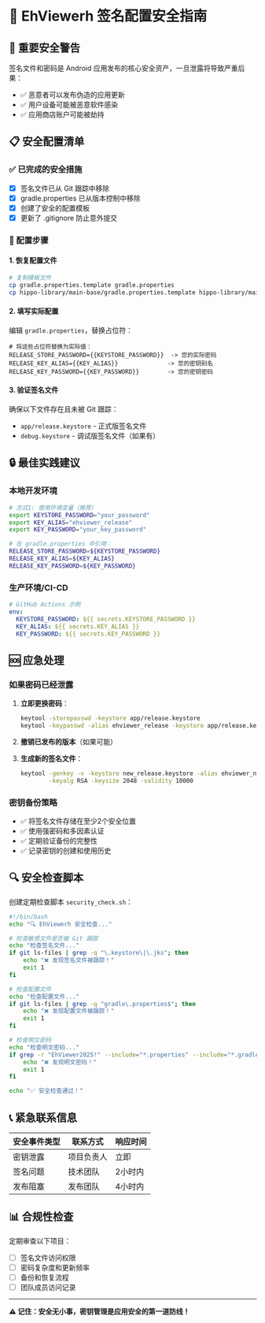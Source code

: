 # 🔐 EhViewerh 签名配置安全指南

## 🚨 重要安全警告

签名文件和密码是 Android 应用发布的核心安全资产，一旦泄露将导致严重后果：
- ✅ 恶意者可以发布伪造的应用更新
- ✅ 用户设备可能被恶意软件感染
- ✅ 应用商店账户可能被劫持

## 📋 安全配置清单

### ✅ 已完成的安全措施
- [x] 签名文件已从 Git 跟踪中移除
- [x] gradle.properties 已从版本控制中移除
- [x] 创建了安全的配置模板
- [x] 更新了 .gitignore 防止意外提交

### 🔧 配置步骤

#### 1. 恢复配置文件
```bash
# 复制模板文件
cp gradle.properties.template gradle.properties
cp hippo-library/main-base/gradle.properties.template hippo-library/main-base/gradle.properties
```

#### 2. 填写实际配置
编辑 `gradle.properties`，替换占位符：
```properties
# 将这些占位符替换为实际值：
RELEASE_STORE_PASSWORD={{KEYSTORE_PASSWORD}}  -> 您的实际密码
RELEASE_KEY_ALIAS={{KEY_ALIAS}}              -> 您的密钥别名  
RELEASE_KEY_PASSWORD={{KEY_PASSWORD}}        -> 您的密钥密码
```

#### 3. 验证签名文件
确保以下文件存在且未被 Git 跟踪：
- `app/release.keystore` - 正式版签名文件
- `debug.keystore` - 调试版签名文件（如果有）

## 🔒 最佳实践建议

### 本地开发环境
```bash
# 方式1: 使用环境变量（推荐）
export KEYSTORE_PASSWORD="your_password"
export KEY_ALIAS="ehviewer_release" 
export KEY_PASSWORD="your_key_password"

# 在 gradle.properties 中引用：
RELEASE_STORE_PASSWORD=${KEYSTORE_PASSWORD}
RELEASE_KEY_ALIAS=${KEY_ALIAS}
RELEASE_KEY_PASSWORD=${KEY_PASSWORD}
```

### 生产环境/CI-CD
```yaml
# GitHub Actions 示例
env:
  KEYSTORE_PASSWORD: ${{ secrets.KEYSTORE_PASSWORD }}
  KEY_ALIAS: ${{ secrets.KEY_ALIAS }}
  KEY_PASSWORD: ${{ secrets.KEY_PASSWORD }}
```

## 🆘 应急处理

### 如果密码已经泄露
1. **立即更换密码**：
   ```bash
   keytool -storepasswd -keystore app/release.keystore
   keytool -keypasswd -alias ehviewer_release -keystore app/release.keystore
   ```

2. **撤销已发布的版本**（如果可能）

3. **生成新的签名文件**：
   ```bash
   keytool -genkey -v -keystore new_release.keystore -alias ehviewer_new \
           -keyalg RSA -keysize 2048 -validity 10000
   ```

### 密钥备份策略
- ✅ 将签名文件存储在至少2个安全位置
- ✅ 使用强密码和多因素认证
- ✅ 定期验证备份的完整性
- ✅ 记录密钥的创建和使用历史

## 🔍 安全检查脚本

创建定期检查脚本 `security_check.sh`：
```bash
#!/bin/bash
echo "🔍 EhViewerh 安全检查..."

# 检查敏感文件是否被 Git 跟踪
echo "检查签名文件..."
if git ls-files | grep -q "\.keystore\|\.jks"; then
    echo "❌ 发现签名文件被跟踪！"
    exit 1
fi

# 检查配置文件
echo "检查配置文件..."
if git ls-files | grep -q "gradle\.properties$"; then
    echo "❌ 发现配置文件被跟踪！"
    exit 1
fi

# 检查明文密码
echo "检查明文密码..."
if grep -r "EhViewer2025!" --include="*.properties" --include="*.gradle" .; then
    echo "❌ 发现明文密码！"
    exit 1
fi

echo "✅ 安全检查通过！"
```

## 📞 紧急联系信息

| 安全事件类型 | 联系方式 | 响应时间 |
|-------------|---------|---------|
| 密钥泄露 | 项目负责人 | 立即 |
| 签名问题 | 技术团队 | 2小时内 |
| 发布阻塞 | 发布团队 | 4小时内 |

## 📊 合规性检查

定期审查以下项目：
- [ ] 签名文件访问权限
- [ ] 密码复杂度和更新频率  
- [ ] 备份和恢复流程
- [ ] 团队成员访问记录

---

**⚠️ 记住：安全无小事，密钥管理是应用安全的第一道防线！**